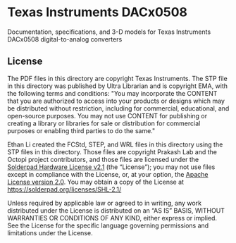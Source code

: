 # Texas Instruments DACx0508

Documentation, specifications, and 3-D models for Texas Instruments DACx0508 digital-to-analog converters

## License

The PDF files in this directory are copyright Texas Instruments. The STP file in this directory was published by Ultra Librarian and is copyright EMA, with the following terms and conditions: "You may incorporate the CONTENT that you are authorized to access into your products or designs which may be distributed without restriction, including for commercial, educational, and open-source purposes. You may not use CONTENT for publishing or creating a library or libraries for sale or distribution for commercial purposes or enabling third parties to do the same."

Ethan Li created the FCStd, STEP, and WRL files in this directory using the STP files in this directory. Those files are copyright Prakash Lab and the Octopi project contributors, and those files are licensed under the [Solderpad Hardware License v2.1](/LICENSE) (the “License”); you may not use files except in compliance with the License, or, at your option, the [Apache License version 2.0](/LICENSE.Apache). You may obtain a copy of the License at https://solderpad.org/licenses/SHL-2.1/

Unless required by applicable law or agreed to in writing, any work distributed under the License is distributed on an “AS IS” BASIS, WITHOUT WARRANTIES OR CONDITIONS OF ANY KIND, either express or implied. See the License for the specific language governing permissions and limitations under the License.
